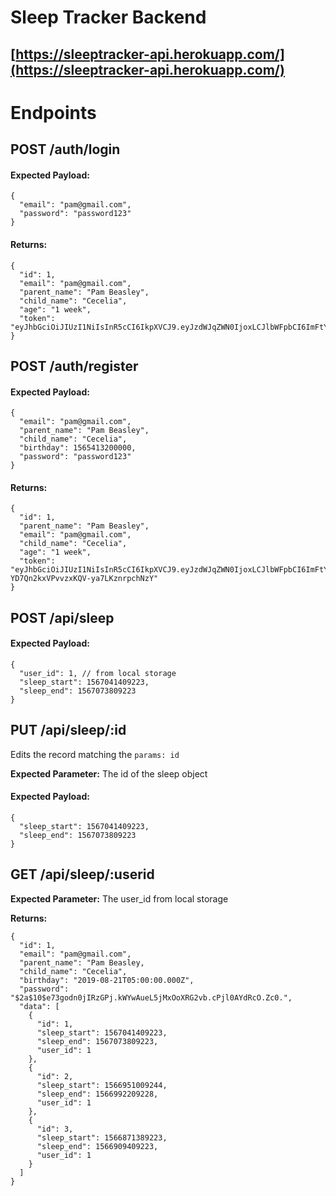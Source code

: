# Sleep Tracker Backend

## [https://sleeptracker-api.herokuapp.com/](https://sleeptracker-api.herokuapp.com/)

# Endpoints

## POST /auth/login

#### Expected Payload:

```
{
  "email": "pam@gmail.com",
  "password": "password123"
}
```

#### Returns:

```
{
  "id": 1,
  "email": "pam@gmail.com",
  "parent_name": "Pam Beasley",
  "child_name": "Cecelia",
  "age": "1 week",
  "token": "eyJhbGciOiJIUzI1NiIsInR5cCI6IkpXVCJ9.eyJzdWJqZWN0IjoxLCJlbWFpbCI6ImFtYW5kYUBhb2wuY29tIiwiaWF0IjoxNTY3MDM4MDg3LCJleHAiOjE1Njc2NDI4ODd9.vNfxryaHCkhsZ1I1jJHmH4iscWxV38FGvEyJEtKPBHI"
}
```

## POST /auth/register

#### Expected Payload:

```
{
  "email": "pam@gmail.com",
  "parent_name": "Pam Beasley",
  "child_name": "Cecelia",
  "birthday": 1565413200000,
  "password": "password123"
}
```

#### Returns:

```
{
  "id": 1,
  "parent_name": "Pam Beasley",
  "email": "pam@gmail.com",
  "child_name": "Cecelia",
  "age": "1 week",
  "token": "eyJhbGciOiJIUzI1NiIsInR5cCI6IkpXVCJ9.eyJzdWJqZWN0IjoxLCJlbWFpbCI6ImFtYW5kYUBhb2wuY29tIiwiaWF0IjoxNTY3MDQ1NDk1LCJleHAiOjE1Njc2NTAyOTV9.dS6X1D3MAK-YD7Qn2kxVPvvzxKQV-ya7LKznrpchNzY"
}
```

## POST /api/sleep

#### Expected Payload:

```
{
  "user_id": 1, // from local storage
  "sleep_start": 1567041409223,
  "sleep_end": 1567073809223
}
```

## PUT /api/sleep/:id

Edits the record matching the `params: id`

**Expected Parameter:** The id of the sleep object

#### Expected Payload:

```
{
  "sleep_start": 1567041409223,
  "sleep_end": 1567073809223
}
```

## GET /api/sleep/:userid

**Expected Parameter:** The user_id from local storage

**Returns:**

```
{
  "id": 1,
  "email": "pam@gmail.com",
  "parent_name": "Pam Beasley,
  "child_name": "Cecelia",
  "birthday": "2019-08-21T05:00:00.000Z",
  "password": "$2a$10$e73godn0jIRzGPj.kWYwAueL5jMxOoXRG2vb.cPjl0AYdRcO.Zc0.",
  "data": [
    {
      "id": 1,
      "sleep_start": 1567041409223,
      "sleep_end": 1567073809223,
      "user_id": 1
    },
    {
      "id": 2,
      "sleep_start": 1566951009244,
      "sleep_end": 1566992209228,
      "user_id": 1
    },
    {
      "id": 3,
      "sleep_start": 1566871389223,
      "sleep_end": 1566909409223,
      "user_id": 1
    }
  ]
}
```
